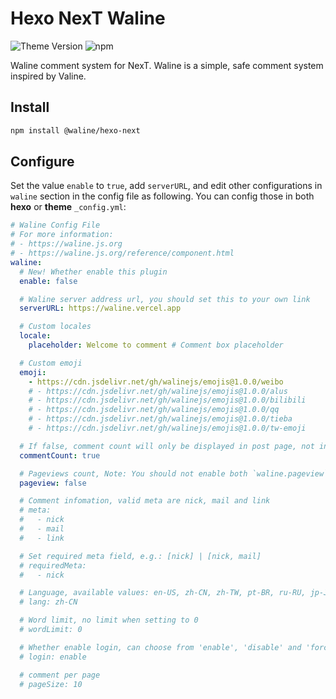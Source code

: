 # Hexo NexT Waline

![Theme Version](https://img.shields.io/badge/NexT-v7.3.0+-blue?style=flat-square)
![npm](https://img.shields.io/npm/v/@waline/hexo-next?style=flat-square)

Waline comment system for NexT. Waline is a simple, safe comment system inspired by Valine.

## Install

```bash
npm install @waline/hexo-next
```

## Configure

Set the value `enable` to `true`, add `serverURL`, and edit other configurations in `waline` section in the config file as following. You can config those in both **hexo** or **theme** `_config.yml`:

```yml next/_config.yml
# Waline Config File
# For more information:
# - https://waline.js.org
# - https://waline.js.org/reference/component.html
waline:
  # New! Whether enable this plugin
  enable: false

  # Waline server address url, you should set this to your own link
  serverURL: https://waline.vercel.app

  # Custom locales
  locale:
    placeholder: Welcome to comment # Comment box placeholder

  # Custom emoji
  emoji:
    - https://cdn.jsdelivr.net/gh/walinejs/emojis@1.0.0/weibo
    # - https://cdn.jsdelivr.net/gh/walinejs/emojis@1.0.0/alus
    # - https://cdn.jsdelivr.net/gh/walinejs/emojis@1.0.0/bilibili
    # - https://cdn.jsdelivr.net/gh/walinejs/emojis@1.0.0/qq
    # - https://cdn.jsdelivr.net/gh/walinejs/emojis@1.0.0/tieba
    # - https://cdn.jsdelivr.net/gh/walinejs/emojis@1.0.0/tw-emoji

  # If false, comment count will only be displayed in post page, not in home page
  commentCount: true

  # Pageviews count, Note: You should not enable both `waline.pageview` and `leancloud_visitors`.
  pageview: false

  # Comment infomation, valid meta are nick, mail and link
  # meta:
  #   - nick
  #   - mail
  #   - link

  # Set required meta field, e.g.: [nick] | [nick, mail]
  # requiredMeta:
  #   - nick

  # Language, available values: en-US, zh-CN, zh-TW, pt-BR, ru-RU, jp-JP
  # lang: zh-CN

  # Word limit, no limit when setting to 0
  # wordLimit: 0

  # Whether enable login, can choose from 'enable', 'disable' and 'force'
  # login: enable

  # comment per page
  # pageSize: 10
```
